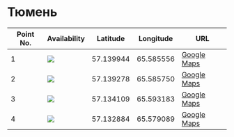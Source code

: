# Тюмень

| Point No. | Availability | Latitude  | Longitude | URL
| --------- | ------------ | --------- | --------- | ---
| 1         | ![](https://img.shields.io/badge/Status-unavailable-red.svg)            | 57.139944 | 65.585556 | [Google Maps](https://www.google.com/maps/place/57°08'23.8"N+65°35'08.0"E)
| 2         | ![](https://img.shields.io/badge/Status-unavailable-red.svg)            | 57.139278 | 65.585750 | [Google Maps](https://www.google.com/maps/place/57°08'21.4"N+65°35'08.7"E)
| 3         | ![](https://img.shields.io/badge/status-available-success.svg)            | 57.134109 | 65.593183 | [Google Maps](https://www.google.com/maps/place/57°08'02.8"N+65°35'35.5"E)
| 4         | ![](https://img.shields.io/badge/Status-unavailable-red.svg)            | 57.132884 | 65.579089 | [Google Maps](https://www.google.com/maps/place/57°07'58.4"N+65°34'44.7"E)
